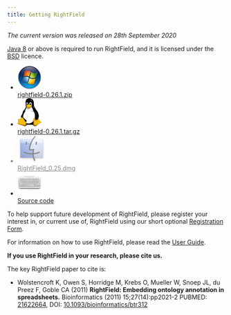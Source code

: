 ```yaml
---
title: Getting RightField
---
```


_The current version was released on 28th September 2020_

[Java 8](http://www.oracle.com/technetwork/java/javase/downloads/index.html) or above is required to run RightField, and
it is licensed under the [BSD](https://raw.github.com/myGrid/RightField/master/LICENSE) licence.


<ul class="download_list"><li class="download_list_item">
<img src="/assets/images/windows-start-orb.png" alt="Image"><br><a href="https://bitbucket.org/fairdom/rightfield/downloads/rightfield-0.26.1.zip">rightfield-0.26.1.zip</a>
</li>
<li class="download_list_item">
<img src="/assets/images//linux_logo.png" alt="Image"><br><a href="https://bitbucket.org/fairdom/rightfield/downloads/rightfield-0.26.1.tar.gz">rightfield-0.26.1.tar.gz</a>
</li>
<li class="download_list_item" style="opacity:0.5">
<img src="/assets/images//mac_finder_icon.png" alt="Image"><br><a href="https://bitbucket.org/fairdom/rightfield/downloads/RightField_0.25.dmg">RightField_0.25.dmg</a>
</li>
<li class="download_list_item">
<img src="/assets/images/keyboard.png" alt="Image" style="width:55px;"><br><a href="/development.html">Source code</a>
</li>
</ul>


To help support future development of RightField, please register your interest in, or current use of, RightField using
our short optional [Registration Form](/registration).

For information on how to use RightField, please read the [User Guide](/guide).

**If you use RightField in your research, please cite us.**

The key RightField paper to cite is:

* Wolstencroft K, Owen S, Horridge M, Krebs O, Mueller W, Snoep JL, du Preez F, Goble CA (2011)
  **RightField: Embedding ontology annotation in spreadsheets.** Bioinformatics (2011) 15;27(14):pp2021-2
  PUBMED: [21622664](http://www.ncbi.nlm.nih.gov/pubmed/?term=21622664),
  DOI: [10.1093/bioinformatics/btr312](http://doi.org/10.1093/bioinformatics/btr312)